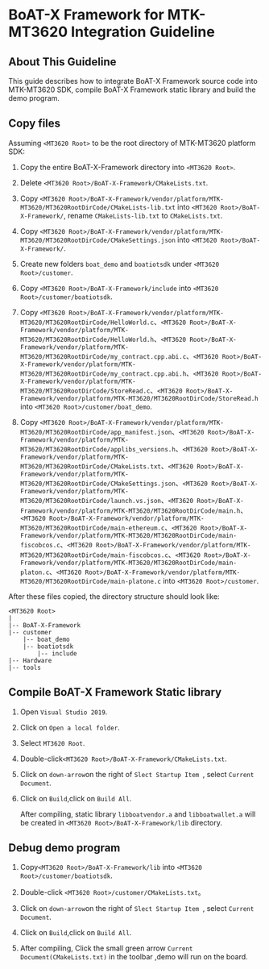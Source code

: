 # BoAT-X Framework for MTK-MT3620 Integration Guideline


## About This Guideline

This guide describes how to integrate BoAT-X Framework source code into MTK-MT3620 SDK, compile BoAT-X Framework static library and build the demo program.


## Copy files

Assuming `<MT3620 Root>` to be the root directory of MTK-MT3620 platform SDK:

1. Copy the entire BoAT-X-Framework directory into `<MT3620 Root>`.

2. Delete `<MT3620 Root>/BoAT-X-Framework/CMakeLists.txt`.

3. Copy `<MT3620 Root>/BoAT-X-Framework/vendor/platform/MTK-MT3620/MT3620RootDirCode/CMakeLists-lib.txt` into `<MT3620 Root>/BoAT-X-Framework/`, rename `CMakeLists-lib.txt` to `CMakeLists.txt`.

4. Copy `<MT3620 Root>/BoAT-X-Framework/vendor/platform/MTK-MT3620/MT3620RootDirCode/CMakeSettings.json` into `<MT3620 Root>/BoAT-X-Framework/`.

5. Create new folders `boat_demo` and `boatiotsdk` under `<MT3620 Root>/customer`.

6. Copy `<MT3620 Root>/BoAT-X-Framework/include` into `<MT3620 Root>/customer/boatiotsdk`.

7. Copy `<MT3620 Root>/BoAT-X-Framework/vendor/platform/MTK-MT3620/MT3620RootDirCode/HelloWorld.c`、`<MT3620 Root>/BoAT-X-Framework/vendor/platform/MTK-MT3620/MT3620RootDirCode/HelloWorld.h`、`<MT3620 Root>/BoAT-X-Framework/vendor/platform/MTK-MT3620/MT3620RootDirCode/my_contract.cpp.abi.c`、`<MT3620 Root>/BoAT-X-Framework/vendor/platform/MTK-MT3620/MT3620RootDirCode/my_contract.cpp.abi.h`、`<MT3620 Root>/BoAT-X-Framework/vendor/platform/MTK-MT3620/MT3620RootDirCode/StoreRead.c`、`<MT3620 Root>/BoAT-X-Framework/vendor/platform/MTK-MT3620/MT3620RootDirCode/StoreRead.h` into `<MT3620 Root>/customer/boat_demo`. 

8. Copy `<MT3620 Root>/BoAT-X-Framework/vendor/platform/MTK-MT3620/MT3620RootDirCode/app_manifest.json`、`<MT3620 Root>/BoAT-X-Framework/vendor/platform/MTK-MT3620/MT3620RootDirCode/applibs_versions.h`、`<MT3620 Root>/BoAT-X-Framework/vendor/platform/MTK-MT3620/MT3620RootDirCode/CMakeLists.txt`、`<MT3620 Root>/BoAT-X-Framework/vendor/platform/MTK-MT3620/MT3620RootDirCode/CMakeSettings.json`、`<MT3620 Root>/BoAT-X-Framework/vendor/platform/MTK-MT3620/MT3620RootDirCode/launch.vs.json`、`<MT3620 Root>/BoAT-X-Framework/vendor/platform/MTK-MT3620/MT3620RootDirCode/main.h`、`<MT3620 Root>/BoAT-X-Framework/vendor/platform/MTK-MT3620/MT3620RootDirCode/main-ethereum.c`、`<MT3620 Root>/BoAT-X-Framework/vendor/platform/MTK-MT3620/MT3620RootDirCode/main-fiscobcos.c`、`<MT3620 Root>/BoAT-X-Framework/vendor/platform/MTK-MT3620/MT3620RootDirCode/main-fiscobcos.c`、`<MT3620 Root>/BoAT-X-Framework/vendor/platform/MTK-MT3620/MT3620RootDirCode/main-platon.c`、`<MT3620 Root>/BoAT-X-Framework/vendor/platform/MTK-MT3620/MT3620RootDirCode/main-platone.c` into `<MT3620 Root>/customer`.

After these files copied, the directory structure should look like:

```
<MT3620 Root>
|
|-- BoAT-X-Framework
|-- customer
    |-- boat_demo
    |-- boatiotsdk
        |-- include
|-- Hardware
|-- tools
```


## Compile BoAT-X Framework Static library

1. Open `Visual Studio 2019`.

2. Click on `Open a local folder`.

3. Select `MT3620 Root`. 

4. Double-click`<MT3620 Root>/BoAT-X-Framework/CMakeLists.txt`.

5. Click on `down-arrow`on the right of `Slect Startup Item `, select `Current Document`.

6. Click on `Build`,click on `Build All`.

   After compiling, static library `libboatvendor.a` and `libboatwallet.a` will be created in `<MT3620 Root>/BoAT-X-Framework/lib` directory.


## Debug demo program

1. Copy`<MT3620 Root>/BoAT-X-Framework/lib` into `<MT3620 Root>/customer/boatiotsdk`.

2. Double-click `<MT3620 Root>/customer/CMakeLists.txt`。

3. Click on `down-arrow`on the right of `Slect Startup Item `, select `Current Document`.

4. Click on `Build`,click on `Build All`.

5. After compiling, Click the small green arrow `Current Document(CMakeLists.txt)` in the toolbar ,demo will run on the board.
